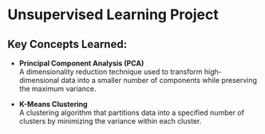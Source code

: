 # Unsupervised Learning Project

## Key Concepts Learned:
- **Principal Component Analysis (PCA)**  
  A dimensionality reduction technique used to transform high-dimensional data into a smaller number of components while preserving the maximum variance.

- **K-Means Clustering**  
  A clustering algorithm that partitions data into a specified number of clusters by minimizing the variance within each cluster.

